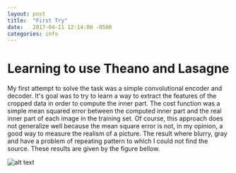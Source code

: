 ```yaml
---
layout: post
title:  "First Try"
date:   2017-04-11 12:14:00 -0500
categories: info
---
```


# Learning to use Theano and Lasagne
My first attempt to solve the task was a simple convolutional encoder and decoder. It's goal was to try to learn a way to extract the features of the cropped data in order to compute the inner part. The cost function was a simple mean squared error between the computed inner part and the real inner part of each image in the training set. Of course, this approach does not generalize well because the mean square error is not, in my opinion, a good way to measure the realism of a picture. The result where blurry, gray and have a problem of repeating pattern to which I could not find the source. These results are given by the figure bellow.

![alt text](https://github.com/GabrielBernard/Conditional_Image_Generation/tree/master/docs/images/fig_blurry_patterned.png "Figure 1: Blurry, gray and repeated pattern in predicted images.")
